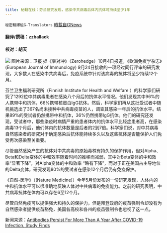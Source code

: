 ```yaml
---
title: 秘翻在线：芬兰研究发现，感染中共病毒后体内抗体可持续至少1年
---
```

`秘密翻譯組G-Translators` [轉載自GNews](https://gnews.org/zh-hans/1574711/)

#### 翻译/撰稿：zzballack

#### 校对：胡天
![](https://assets.gnews.org/wp-content/uploads/2021/10/image-85.png)  图片来源：卫报
据《零对冲》（Zerohedge）10月4日报道，《欧洲免疫学杂志》(European Journal of Immunology) 9月24日接收的一项经过同行评审的研究发现，大多数人在感染中共病毒后，免疫系统中针对该病毒的抗体将至少持续12个月。

芬兰卫生福利研究所（Finnish Institute for Health and Welfare ）的科学家们研究了1292位中共病毒患者在感染八个月后的抗体水平情况。他们发现其中96%的人携带中和抗体，66%携带核蛋白IgG抗体。然后，科学家们再从这批受试者中随机挑选出了367名尚未接种中共病毒疫苗的人，调查其感染一年后的抗体水平。结果89%的受试者仍然携带中和抗体，36%仍然携带IgG抗体。他们的研究还发现，受试者中，那些染疫时病情严重的患者体内的抗体水平比轻症患者高，在感染病毒13个月后，他们体内的抗体数量是后者的2到7倍。科学家们说，对中共病毒自然感染者的研究对于确定感染后抗体能持续多久以及这些抗体是否能保护人们免受再次感染至关重要。

尽管自然感染产生的抗体对中共病毒的原始毒株有持久的保护作用，但对Alpha、Beta和Delta变体的中和效率随着时间的推移而减弱，其中对Beta变体的中和效率“显著下降”，对Alpha变体的中和效率 “略有下降”，而对于正在美国占主导地位的Delta变体，研究发现80%的受试者在感染12个月后仍有免疫保护。

《自然-医学》（(Nature Medicine)）今年5月份发布的一份研究发现，人体内的中和抗体水平可以很准确地反映人体对中共病毒的免疫能力。之前的研究表明，中共病毒抗体在体内可以存在6至12个月。

尽管自然免疫可以提供强大和持久的保护力，但是拜登政府的疫苗强制令却没有为自然感染者提供疫苗豁免，美国各高校和各州的疫苗强制令也忽视了这一点。

新闻来源：[Antibodies Persist For More Than A Year After COVID-19 Infection, Study Finds](https://www.zerohedge.com/covid-19/antibodies-persist-more-year-after-covid-19-infection-study-finds)
